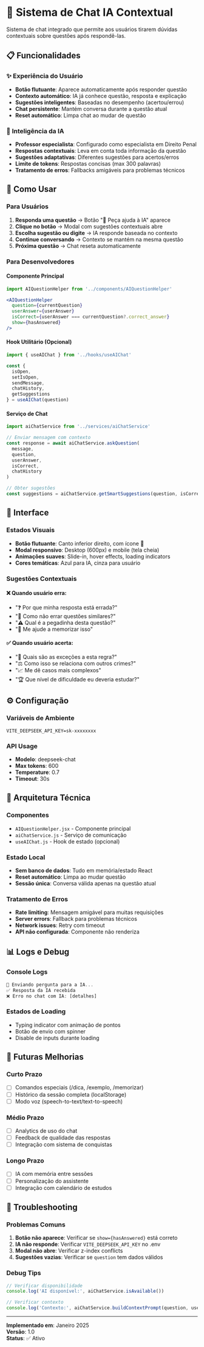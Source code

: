 # 🤖 Sistema de Chat IA Contextual

Sistema de chat integrado que permite aos usuários tirarem dúvidas contextuais sobre questões após respondê-las.

## 📋 Funcionalidades

### ✨ **Experiência do Usuário**
- **Botão flutuante**: Aparece automaticamente após responder questão
- **Contexto automático**: IA já conhece questão, resposta e explicação
- **Sugestões inteligentes**: Baseadas no desempenho (acertou/errou)
- **Chat persistente**: Mantém conversa durante a questão atual
- **Reset automático**: Limpa chat ao mudar de questão

### 🧠 **Inteligência da IA**
- **Professor especialista**: Configurado como especialista em Direito Penal
- **Respostas contextuais**: Leva em conta toda informação da questão
- **Sugestões adaptativas**: Diferentes sugestões para acertos/erros
- **Limite de tokens**: Respostas concisas (max 300 palavras)
- **Tratamento de erros**: Fallbacks amigáveis para problemas técnicos

## 🚀 **Como Usar**

### Para Usuários
1. **Responda uma questão** → Botão "🤖 Peça ajuda à IA" aparece
2. **Clique no botão** → Modal com sugestões contextuais abre
3. **Escolha sugestão ou digite** → IA responde baseada no contexto
4. **Continue conversando** → Contexto se mantém na mesma questão
5. **Próxima questão** → Chat reseta automaticamente

### Para Desenvolvedores

#### Componente Principal
```jsx
import AIQuestionHelper from '../components/AIQuestionHelper'

<AIQuestionHelper 
  question={currentQuestion}
  userAnswer={userAnswer}
  isCorrect={userAnswer === currentQuestion?.correct_answer}
  show={hasAnswered}
/>
```

#### Hook Utilitário (Opcional)
```jsx
import { useAIChat } from '../hooks/useAIChat'

const { 
  isOpen, 
  setIsOpen, 
  sendMessage, 
  chatHistory, 
  getSuggestions 
} = useAIChat(question)
```

#### Serviço de Chat
```jsx
import aiChatService from '../services/aiChatService'

// Enviar mensagem com contexto
const response = await aiChatService.askQuestion(
  message, 
  question, 
  userAnswer, 
  isCorrect, 
  chatHistory
)

// Obter sugestões
const suggestions = aiChatService.getSmartSuggestions(question, isCorrect)
```

## 🎨 **Interface**

### Estados Visuais
- **Botão flutuante**: Canto inferior direito, com ícone 🤖
- **Modal responsivo**: Desktop (600px) e mobile (tela cheia)
- **Animações suaves**: Slide-in, hover effects, loading indicators
- **Cores temáticas**: Azul para IA, cinza para usuário

### Sugestões Contextuais

#### ❌ **Quando usuário erra:**
- "❓ Por que minha resposta está errada?"
- "🎯 Como não errar questões similares?"
- "⚠️ Qual é a pegadinha desta questão?"
- "💭 Me ajude a memorizar isso"

#### ✅ **Quando usuário acerta:**
- "🤔 Quais são as exceções a esta regra?"
- "⚖️ Como isso se relaciona com outros crimes?"
- "📈 Me dê casos mais complexos"
- "🏆 Que nível de dificuldade eu deveria estudar?"

## ⚙️ **Configuração**

### Variáveis de Ambiente
```env
VITE_DEEPSEEK_API_KEY=sk-xxxxxxxx
```

### API Usage
- **Modelo**: deepseek-chat
- **Max tokens**: 600
- **Temperature**: 0.7
- **Timeout**: 30s

## 🔧 **Arquitetura Técnica**

### Componentes
- `AIQuestionHelper.jsx` - Componente principal
- `aiChatService.js` - Serviço de comunicação
- `useAIChat.js` - Hook de estado (opcional)

### Estado Local
- **Sem banco de dados**: Tudo em memória/estado React
- **Reset automático**: Limpa ao mudar questão
- **Sessão única**: Conversa válida apenas na questão atual

### Tratamento de Erros
- **Rate limiting**: Mensagem amigável para muitas requisições
- **Server errors**: Fallback para problemas técnicos
- **Network issues**: Retry com timeout
- **API não configurada**: Componente não renderiza

## 📊 **Logs e Debug**

### Console Logs
```javascript
🤖 Enviando pergunta para a IA...
✅ Resposta da IA recebida
❌ Erro no chat com IA: [detalhes]
```

### Estados de Loading
- Typing indicator com animação de pontos
- Botão de envio com spinner
- Disable de inputs durante loading

## 🔮 **Futuras Melhorias**

### Curto Prazo
- [ ] Comandos especiais (/dica, /exemplo, /memorizar)
- [ ] Histórico da sessão completa (localStorage)
- [ ] Modo voz (speech-to-text/text-to-speech)

### Médio Prazo
- [ ] Analytics de uso do chat
- [ ] Feedback de qualidade das respostas
- [ ] Integração com sistema de conquistas

### Longo Prazo
- [ ] IA com memória entre sessões
- [ ] Personalização do assistente
- [ ] Integração com calendário de estudos

## 🐛 **Troubleshooting**

### Problemas Comuns
1. **Botão não aparece**: Verificar se `show={hasAnswered}` está correto
2. **IA não responde**: Verificar `VITE_DEEPSEEK_API_KEY` no .env
3. **Modal não abre**: Verificar z-index conflicts
4. **Sugestões vazias**: Verificar se `question` tem dados válidos

### Debug Tips
```javascript
// Verificar disponibilidade
console.log('AI disponível:', aiChatService.isAvailable())

// Verificar contexto
console.log('Contexto:', aiChatService.buildContextPrompt(question, userAnswer, isCorrect))
```

---
**Implementado em**: Janeiro 2025  
**Versão**: 1.0  
**Status**: ✅ Ativo